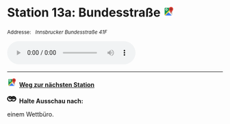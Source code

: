 # Station 13a: Bundesstraße  <a href="https://www.google.com/maps/dir/?api=1&travelmode=walking&destination=13.0187037,47.8031505"><img src="https://github.com/kipppunkte/kipppunkte/raw/gh-pages/assets/google-maps.svg" width="24" height="24"></a>

<small>Addresse:<em style="margin-left: 10px">Innsbrucker Bundesstraße 41F</em></small>





<audio controls>
    <source src="https://github.com/kipppunkte/kipppunkte/raw/gh-pages/assets/13a_Bundesstraße.mp3" type="audio/mpeg">
    Your browser does not support the audio tag.
</audio>





____

<a href="https://www.google.com/maps/dir/?api=1&travelmode=walking&destination=13.0185105,47.8020335"><img src="https://github.com/kipppunkte/kipppunkte/raw/gh-pages/assets/google-maps.svg" style="height: 1.5em;margin-right: 0.5em"></a>**[Weg zur nächsten Station](https://www.google.com/maps/dir/?api=1&travelmode=walking&destination=13.0185105,47.8020335)**



<img src="https://github.com/kipppunkte/kipppunkte/raw/gh-pages/assets/eyes.svg" style="height: 1.5em;background: white;margin-right: 0.5em">**Halte Ausschau nach:**

einem Wettbüro.